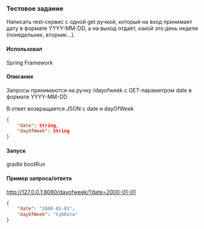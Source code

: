 ### Тестовое задание
Написать rest-сервис с одной get ручкой, 
который на вход принимает дату в формате YYYY-MM-DD, а на выход отдаёт, 
какой это день недели (понедельник, вторник...).

#### Использовал
Spring Framework

#### Описание
Запросы принимаются на ручку /dayofweek с GET-параметром date в формате YYYY-MM-DD

В ответ возвращается JSON с date и dayOfWeek

```json
{
    "date": String,
    "dayOfWeek": String
}
```

#### Запуск
gradle bootRun

#### Пример запроса/ответа
http://127.0.0.1:8080/dayofweek/?date=2000-01-01

```json
{
    "date": "2000-01-01",
    "dayOfWeek": "Суббота"
}
```
